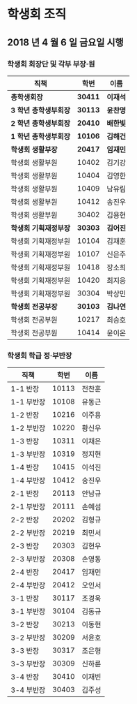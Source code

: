 # 학생회 조직

## 2018 년 4 월 6 일 금요일 시행

### 학생회 회장단 및 각부 부장&middot;원

| 직책                    | 학번      | 이름       |
| ----------------------- | --------- | ---------- |
| **총학생회장**          | **30411** | **이재석** |
| **3 학년 총학생부회장** | **30113** | **윤찬명** |
| **2 학년 총학생부회장** | **20410** | **배한빛** |
| **1 학년 총학생부회장** | **10106** | **김해건** |
| **학생회 생활부장**     | **20417** | **임재민** |
| 학생회 생활부원         | 10402     | 김기강     |
| 학생회 생활부원         | 10404     | 김영한     |
| 학생회 생활부원         | 10409     | 남유림     |
| 학생회 생활부원         | 10412     | 송진우     |
| 학생회 생활부원         | 30402     | 김용현     |
| **학생회 기획재정부장** | **30303** | **김어진** |
| 학생회 기획재정부원     | 10104     | 김재훈     |
| 학생회 기획재정부원     | 10107     | 신은주     |
| 학생회 기획재정부원     | 10418     | 장소희     |
| 학생회 기획재정부원     | 10420     | 최지웅     |
| 학생회 기획재정부원     | 30304     | 박상민     |
| **학생회 전공부장**     | **30103** | **김나연** |
| 학생회 전공부원         | 10217     | 최승호     |
| 학생회 전공부원         | 10414     | 윤이온     |

### 학생회 학급 정&middot;부반장

| 직책       | 학번  | 이름   |
| ---------- | ----- | ------ |
| 1-1 반장   | 10113 | 전찬훈 |
| 1-1 부반장 | 10108 | 유동근 |
| 1-2 반장   | 10216 | 이주용 |
| 1-2 부반장 | 10220 | 황신우 |
| 1-3 반장   | 10311 | 이채은 |
| 1-3 부반장 | 10319 | 정지현 |
| 1-4 반장   | 10415 | 이석진 |
| 1-4 부반장 | 10412 | 송진우 |
| 2-1 반장   | 20113 | 안남규 |
| 2-1 부반장 | 20111 | 손예섬 |
| 2-2 반장   | 20202 | 김형규 |
| 2-2 부반장 | 20219 | 최민서 |
| 2-3 반장   | 20303 | 김현우 |
| 2-3 부반장 | 20308 | 손영동 |
| 2-4 반장   | 20417 | 임재민 |
| 2-4 부반장 | 20412 | 오인서 |
| 3-1 반장   | 30117 | 조경욱 |
| 3-1 부반장 | 30104 | 김동규 |
| 3-2 반장   | 30213 | 이동현 |
| 3-2 부반장 | 30209 | 서윤호 |
| 3-3 반장   | 30317 | 조은형 |
| 3-3 부반장 | 30309 | 신하륜 |
| 3-4 반장   | 30410 | 이재빈 |
| 3-4 부반장 | 30403 | 김주성 |
